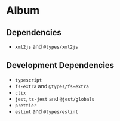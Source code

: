 # Album

## Dependencies

* `xml2js` and `@types/xml2js`

## Development Dependencies

* `typescript`
* `fs-extra` and `@types/fs-extra`
* `ctix`
* `jest`, `ts-jest` and `@jest/globals`
* `prettier`
* `eslint` and `@types/eslint`
